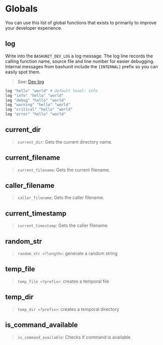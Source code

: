 # Globals

You can use this list of global functions that exists to primarily to improve your developer experience.


## log

Write into the `BASHUNIT_DEV_LOG` a log message. The log line records the calling function name, source file and line number for easier debugging.
Internal messages from bashunit include the `[INTERNAL]` prefix so you can easily spot them.

> See: [Dev log](/configuration#dev-log)

```bash
log "hello" "world" # default level: info
log "info" "hello" "world"
log "debug" "hello" "world"
log "warning" "hello" "world"
log "critical" "hello" "world"
log "error" "hello" "world"
```

## current_dir

> `current_dir`: Gets the current directory name.

## current_filename

> `current_filename`: Gets the current filename.

## caller_filename

> `caller_filename`: Gets the caller filename.

## current_timestamp

> `current_timestamp`: Gets the caller filename.

## random_str

> `random_str <?length>`: generate a random string

## temp_file

> `temp_file <?prefix>`: creates a temporal file

## temp_dir

> `temp_dir <?prefix>`: creates a temporal directory

## is_command_available

> `is_command_available`: Checks if command is available
